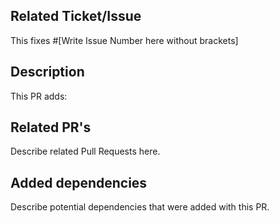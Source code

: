 ## Related Ticket/Issue
This fixes #[Write Issue Number here without brackets]

## Description
This PR adds:

## Related PR's
Describe related Pull Requests here.

## Added dependencies
Describe potential dependencies that were added with this PR.
